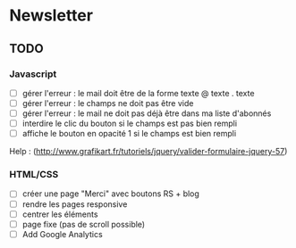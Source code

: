 # Newsletter

## TODO

### Javascript

- [ ] gérer l'erreur : le mail doit être de la forme texte @ texte . texte
- [ ] gérer l'erreur : le champs ne doit pas être vide
- [ ] gérer l'erreur : le mail ne doit pas déjà être dans ma liste d'abonnés
- [ ] interdire le clic du bouton si le champs est pas bien rempli
- [ ] affiche le bouton en opacité 1 si le champs est bien rempli

Help : (http://www.grafikart.fr/tutoriels/jquery/valider-formulaire-jquery-57)

### HTML/CSS

- [ ] créer une page "Merci" avec boutons RS + blog
- [ ] rendre les pages responsive
- [ ] centrer les éléments
- [ ] page fixe (pas de scroll possible)
- [ ] Add Google Analytics
